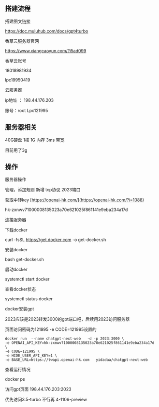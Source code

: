 ## 搭建流程

搭建图文链接

https://doc.muluhub.com/docs/gpt4turbo

香草云服务器官网

https://www.xiangcaoyun.com/?i5ad099

香草云账号

18018981934

lpc19950419

云服务器

ip地址 ：   198.44.176.203

账号：root     Lpc121995



## 服务器相关

40G硬盘 1核  1G 内存    3ms 带宽  

目前用了3g

 

## 操作

服务器操作

管理，添加规则 新增 tcp协议 2023端口 



获取中转key   [https://openai-hk.com/](https://openai-hk.com/?i=1088)

hk-zxnwv71000008135023a70e621025f861141e9eba234a17d



连接服务器

下载docker

curl -fsSL https://get.docker.com -o get-docker.sh

安装docker

bash get-docker.sh

启动docker

systemctl start docker

查看docker状态

systemctl status docker



docker安装gpt

2023应该是2023转发3000的gpt端口吧，后续用2023访问服务器

页面访问密码为121995 -e CODE=121995设置的

```shell
docker run  --name chatgpt-next-web   -d -p 2023:3000 \
-e OPENAI_API_KEY=hk-zxnwv71000008135023a70e621025f861141e9eba234a17d \
-e CODE=121995 \
-e HIDE_USER_API_KEY=1 \
-e BASE_URL=https://twapi.openai-hk.com   yidadaa/chatgpt-next-web
```

查看运行情况

docker ps

访问gpt页面  198.44.176.203:2023

优先访问3.5-turbo 不行再 4-1106-preview

